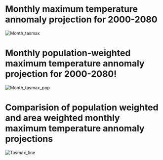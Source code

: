 # Monthly maximum temperature annomaly projection for 2000-2080

![Month_tasmax](https://user-images.githubusercontent.com/85177766/120788611-d35b2500-c530-11eb-9dd2-9591b1ea7d81.jpg)

# Monthly population-weighted maximum temperature annomaly projection for 2000-2080!

![Month_tasmax_pop](https://user-images.githubusercontent.com/85177766/120788646-dbb36000-c530-11eb-8f1a-96075d249e2d.jpg)

# Comparision of population weighted and area weighted monthly maximum temperature annomaly projections

![Tasmax_line](https://user-images.githubusercontent.com/85177766/120788668-e110aa80-c530-11eb-95e8-d48db61e15d0.jpg)


